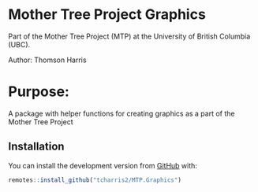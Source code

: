 # Mother Tree Project Graphics
Part of the Mother Tree Project (MTP) at the University of British Columbia (UBC). 

Author: Thomson Harris

# Purpose:
A package with helper functions for creating graphics as a part of the Mother Tree Project

## Installation

You can install the development version from [GitHub](https://github.com/tcharris2/MTP.Graphics) with:

``` r
remotes::install_github("tcharris2/MTP.Graphics")
```
